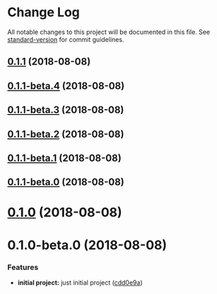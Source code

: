 # Change Log

All notable changes to this project will be documented in this file. See [standard-version](https://github.com/conventional-changelog/standard-version) for commit guidelines.

<a name="0.1.1"></a>
## [0.1.1](https://github.com/yussan/react-slideview/compare/v0.1.1-beta.4...v0.1.1) (2018-08-08)



<a name="0.1.1-beta.4"></a>
## [0.1.1-beta.4](https://github.com/yussan/react-slideview/compare/v0.1.1-beta.3...v0.1.1-beta.4) (2018-08-08)



<a name="0.1.1-beta.3"></a>
## [0.1.1-beta.3](https://github.com/yussan/react-slideview/compare/v0.1.1-beta.2...v0.1.1-beta.3) (2018-08-08)



<a name="0.1.1-beta.2"></a>
## [0.1.1-beta.2](https://github.com/yussan/react-slideview/compare/v0.1.1-beta.1...v0.1.1-beta.2) (2018-08-08)



<a name="0.1.1-beta.1"></a>
## [0.1.1-beta.1](https://github.com/yussan/react-slideview/compare/v0.1.1-beta.0...v0.1.1-beta.1) (2018-08-08)



<a name="0.1.1-beta.0"></a>
## [0.1.1-beta.0](https://github.com/yussan/react-slideview/compare/v0.1.0...v0.1.1-beta.0) (2018-08-08)



<a name="0.1.0"></a>
# [0.1.0](https://github.com/yussan/react-slideview/compare/v0.1.0-beta.0...v0.1.0) (2018-08-08)



<a name="0.1.0-beta.0"></a>
# 0.1.0-beta.0 (2018-08-08)


### Features

* **initial project:** just initial project ([cdd0e9a](https://github.com/yussan/react-slideview/commit/cdd0e9a))
